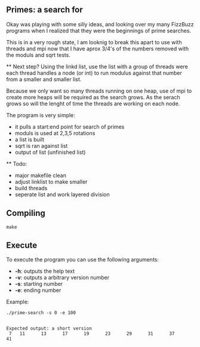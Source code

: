 Primes: a search for
--------------------


Okay was playing with some silly ideas, and looking over my many FizzBuzz programs when I realized that they were the beginnings of prime searches.
 
 
This is in a very rough state,  I am looknig to break this apart to use with threads and mpi now that I have aprox 3/4's of the numbers removed with the moduls and sqrt tests. 

**
Next step?
Using the linkd list, use the list with a group of threads were each thread handles a node (or int) to run modulus against that number from a smaller and smaller list. 

Because we only want so many threads running on one heap, use of mpi to create more heaps will be required as the search grows. As the serach grows so will the lenght of time the threads are working on each node. 




The program is very simple:
 - it pulls a start:end point for search of primes
 - moduls is used at 2,3,5 rotations
 - a list is built
 - sqrt is ran against list 
 - output of list (unfinished list)


**
Todo:
 - major makefile clean
 - adjust linklist to make smaller
 - build threads 
 - seperate list and work layered division




Compiling
---------

```
make
```

Execute
-------

To execute the program you can use the following arguments:
 - **-h**: outputs the help text
 - **-v**: outputs a arbitrary version number
 - **-s**: starting number
 - **-e**: ending number

Example:
```
./prime-search -s 0 -e 100


Expected output: a short version
 7 	 11 	 13 	 17 	 19 	 23 	 29 	 31 	 37 	 41 
```



